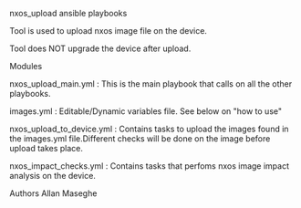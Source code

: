 nxos_upload ansible playbooks

Tool is used to upload nxos image file on the device.

Tool does NOT upgrade the device after upload.

Modules

nxos_upload_main.yml : This is the main playbook that calls on all the other playbooks.

images.yml : Editable/Dynamic variables file. See below on "how to use"

nxos_upload_to_device.yml : Contains tasks to upload the images found in the images.yml file.Different checks will be done on the image before upload takes place.

nxos_impact_checks.yml : Contains tasks that perfoms nxos image impact analysis on the device.


Authors
Allan Maseghe

